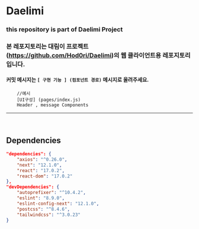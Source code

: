 # Daelimi

### this repository is part of Daelimi Project

### 본 레포지토리는 대림이 프로젝트(https://github.com/Hod0ri/Daelimi)의 웹 클라이언트용 레포지토리 입니다.

#### 커밋 메시지는 `[ 구현 기능 ] (컴포넌트 경로)` 메시지로 올려주세요.

```
    //예시
    [UI구성] (pages/index.js)
    Header , message Components
```

---

<br/>

## Dependencies

```json
"dependencies": {
    "axios": "^0.26.0",
    "next": "12.1.0",
    "react": "17.0.2",
    "react-dom": "17.0.2"
},
"devDependencies": {
    "autoprefixer": "^10.4.2",
    "eslint": "8.9.0",
    "eslint-config-next": "12.1.0",
    "postcss": "^8.4.6",
    "tailwindcss": "^3.0.23"
}
```
